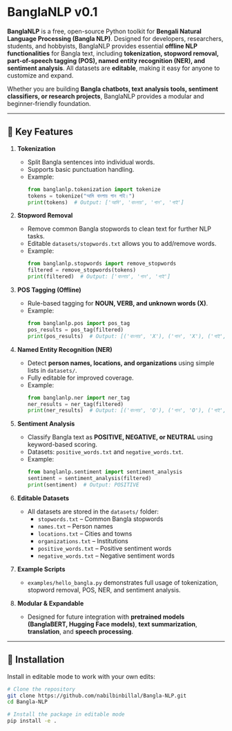 # BanglaNLP v0.1

**BanglaNLP** is a free, open-source Python toolkit for **Bengali Natural Language Processing (Bangla NLP)**. Designed for developers, researchers, students, and hobbyists, BanglaNLP provides essential **offline NLP functionalities** for Bangla text, including **tokenization, stopword removal, part-of-speech tagging (POS), named entity recognition (NER), and sentiment analysis**. All datasets are **editable**, making it easy for anyone to customize and expand.  

Whether you are building **Bangla chatbots, text analysis tools, sentiment classifiers, or research projects**, BanglaNLP provides a modular and beginner-friendly foundation.

---

## 🔹 Key Features

1. **Tokenization**
   - Split Bangla sentences into individual words.  
   - Supports basic punctuation handling.  
   - Example:
     ```python
     from banglanlp.tokenization import tokenize
     tokens = tokenize("আমি বাংলায় গান গাই।")
     print(tokens)  # Output: ['আমি', 'বাংলায়', 'গান', 'গাই']
     ```

2. **Stopword Removal**
   - Remove common Bangla stopwords to clean text for further NLP tasks.  
   - Editable `datasets/stopwords.txt` allows you to add/remove words.  
   - Example:
     ```python
     from banglanlp.stopwords import remove_stopwords
     filtered = remove_stopwords(tokens)
     print(filtered)  # Output: ['বাংলায়', 'গান', 'গাই']
     ```

3. **POS Tagging (Offline)**
   - Rule-based tagging for **NOUN, VERB, and unknown words (X)**.  
   - Example:
     ```python
     from banglanlp.pos import pos_tag
     pos_results = pos_tag(filtered)
     print(pos_results)  # Output: [('বাংলায়', 'X'), ('গান', 'X'), ('গাই', 'VERB')]
     ```

4. **Named Entity Recognition (NER)**
   - Detect **person names, locations, and organizations** using simple lists in `datasets/`.  
   - Fully editable for improved coverage.  
   - Example:
     ```python
     from banglanlp.ner import ner_tag
     ner_results = ner_tag(filtered)
     print(ner_results)  # Output: [('বাংলায়', 'O'), ('গান', 'O'), ('গাই', 'O')]
     ```

5. **Sentiment Analysis**
   - Classify Bangla text as **POSITIVE, NEGATIVE, or NEUTRAL** using keyword-based scoring.  
   - Datasets: `positive_words.txt` and `negative_words.txt`.  
   - Example:
     ```python
     from banglanlp.sentiment import sentiment_analysis
     sentiment = sentiment_analysis(filtered)
     print(sentiment)  # Output: POSITIVE
     ```

6. **Editable Datasets**
   - All datasets are stored in the `datasets/` folder:  
     - `stopwords.txt` – Common Bangla stopwords  
     - `names.txt` – Person names  
     - `locations.txt` – Cities and towns  
     - `organizations.txt` – Institutions  
     - `positive_words.txt` – Positive sentiment words  
     - `negative_words.txt` – Negative sentiment words  

7. **Example Scripts**
   - `examples/hello_bangla.py` demonstrates full usage of tokenization, stopword removal, POS, NER, and sentiment analysis.  

8. **Modular & Expandable**
   - Designed for future integration with **pretrained models (BanglaBERT, Hugging Face models)**, **text summarization**, **translation**, and **speech processing**.

---

## 🔹 Installation

Install in editable mode to work with your own edits:

```bash
# Clone the repository
git clone https://github.com/nabilbinbillal/Bangla-NLP.git
cd Bangla-NLP

# Install the package in editable mode
pip install -e .
